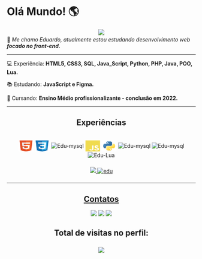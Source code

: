 ### <h1><strong>Olá Mundo!</strong> 🌎 </h1>
 <div align="center">
 <img src="https://media3.giphy.com/media/doXBzUFJRxpaUbuaqz/giphy.gif?cid=ecf05e47vako50ht5m5ep0b8bmoxhig0z456zna1qfmidtv9&rid=giphy.gif&ct=g"><br>
 </div>
💬 <em>Me chamo Eduardo, atualmente estou estudando desenvolvimento web<strong> focado no front-end.</strong></em>
</p>

----

<p align="left">
 💻 Experiência: <strong>HTML5, CSS3, SQL, Java_Script, Python, PHP, Java, POO, Lua.</strong> 
</p> 

<p align="left"> 

<p align="left">
 📚 Estudando: <strong>JavaScript e Figma.</strong>
</p>
 
 
<p align="left">
 💼 Cursando: <strong>Ensino Médio profissionalizante - conclusão em 2022.</strong>
</p>
 
 ---
 
  ### <h2 align="center">Experiências</h2>
  

<div align="center" style="display: inline_block"><br>
  <img align="center" alt="Edu-HTML" height="30" width="40" src="https://raw.githubusercontent.com/devicons/devicon/master/icons/html5/html5-original.svg">
  <img align="center" alt="Edu-CSS" height="30" width="40" src="https://raw.githubusercontent.com/devicons/devicon/master/icons/css3/css3-original.svg">
  <img align="center" alt="Edu-mysql" height="30" width="40" src="https://cdn.jsdelivr.net/gh/devicons/devicon/icons/mysql/mysql-original.svg">
  <img align="center" alt="Edu-Js" height="30" width="40" src="https://raw.githubusercontent.com/devicons/devicon/master/icons/javascript/javascript-plain.svg">
  <img align="center" alt="Edu-Python" height="30" width="40" src="https://raw.githubusercontent.com/devicons/devicon/master/icons/python/python-original.svg">
  <img align="center" alt="Edu-mysql" height="30" width="40" src="https://cdn.jsdelivr.net/gh/devicons/devicon/icons/php/php-plain.svg"> 
  <img align="center" alt="Edu-mysql" height="30" width="40" src="https://cdn.jsdelivr.net/gh/devicons/devicon/icons/java/java-original.svg">
  <img align="center" alt="Edu-Lua" height="30" width="40" src="https://cdn.jsdelivr.net/gh/devicons/devicon/icons/lua/lua-original.svg" />
          
 
 </div>
 
  ###
  
<div align="center">
  <a href="https://github.com/eduxce">
  <img height="150em" src="https://github-readme-stats.vercel.app/api?username=eduxce&show_icons=true&theme=dark&include_all_commits=true&count_private=true"/>
  <img height="150em" src="https://github-readme-stats.vercel.app/api/top-langs?username=eduxce&show_icons=true&theme=0061C3&bg_color=181818&text_color=fff&layout=compact" alt="edu"/>
</div>
   
  ###
 
 ---

 
 <div align="center"> 
  <h2>
 <strong>Contatos</strong>
  </h2>
  <a href="https://instagram.com/eduxs.ce" target="_blank"><img src="https://img.shields.io/badge/-Instagram-%23E4405F?style=for-the-badge&logo=instagram&logoColor=white" target="_blank"></a>
  <a href = "mailto:claudioeduardo.mcastro@gmail.com"><img src="https://img.shields.io/badge/-Gmail-%23333?style=for-the-badge&logo=gmail&logoColor=white" target="_blank"></a>
  <a href="https://www.linkedin.com/in/cl%C3%A1udio-eduardo-magalh%C3%A3es-de-castro-9a5715237/" target="_blank"><img src="https://img.shields.io/badge/-LinkedIn-%230077B5?style=for-the-badge&logo=linkedin&logoColor=white" target="_blank"></a>   
   
 </div>

   ###
   
   <div align="center">
<h2>Total de visitas no perfil:</p>
<p>
    <img src="https://profile-counter.glitch.me/eduxce/count.svg"/>
</h2>
    
    
 ###

